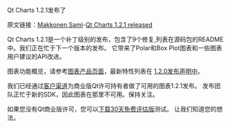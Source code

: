 Qt Charts 1.2.1发布了

原文链接：[Makkonen Sami](https://blog.qt.digia.com/blog/author/samakkon/)-[Qt Charts 1.2.1 released](http://blog.qt.digia.com/blog/2013/03/26/charts-1-2-1-released/)

Qt Charts 1.2.1是一个补丁级别的发布，包含了9个修复,列表在源码包的README中。我们正在忙于下一个版本的发布。
它带来了Polar和Box Plot图表和一些图表用户建议的API改进。

图表功能概览，请参考[图表产品页面](http://qt.digia.com/Product/Qt-Add-Ons/Charts/)，最新特性列表在
[1.2.0发布声明中](http://blog.qt.digia.com/blog/2012/12/19/charts-1-2-0-released/)。

我们已经通过[客户渠道](http://www.digia.com/en/Qt/Log-in-Customer-Portal/)为商业版Qt许可持有者做了可用的图表1.2.1发布。
发布团队正忙于新的SDK，因此图表在那里不可用。保持关注。

如果您没有Qt商业版许可，您可以[下载30天免费评估版](http://www.digia.com/en/Qt/Try-Qt-Now/)测试。
让我们知道您的想法。